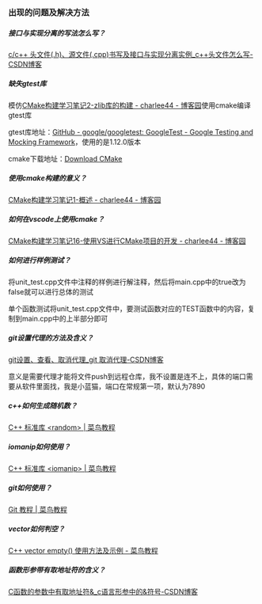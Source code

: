 ### 出现的问题及解决方法

##### 接口与实现分离的写法怎么写？

[c/c++ 头文件(.h)、源文件(.cpp)书写及接口与实现分离实例_c++头文件怎么写-CSDN博客](https://blog.csdn.net/duoluka/article/details/88691348)

##### 缺失gtest库

模仿[CMake构建学习笔记2-zlib库的构建 - charlee44 - 博客园](https://www.cnblogs.com/charlee44/p/18377044)使用cmake编译gtest库

gtest库地址：[GitHub - google/googletest: GoogleTest - Google Testing and Mocking Framework](https://github.com/google/googletest)，使用的是1.12.0版本

cmake下载地址：[Download CMake](https://cmake.org/download/)

##### 使用cmake构建的意义？

[CMake构建学习笔记1-概述 - charlee44 - 博客园](https://www.cnblogs.com/charlee44/p/18377032)

##### 如何在vscode上使用cmake？

[CMake构建学习笔记16-使用VS进行CMake项目的开发 - charlee44 - 博客园](https://www.cnblogs.com/charlee44/p/18414715)

##### 如何进行样例测试？

将unit_test.cpp文件中注释的样例进行解注释，然后将main.cpp中的true改为false就可以进行总体的测试

单个函数测试将unit_test.cpp文件中，要测试函数对应的TEST函数中的内容，复制到main.cpp中的上半部分即可

##### git设置代理的方法及含义？

[git设置、查看、取消代理_git 取消代理-CSDN博客](https://blog.csdn.net/weimeibuqieryu/article/details/106793645)

意义是需要代理才能将文件push到远程仓库，我不设置是连不上，具体的端口需要从软件里面找，我是小蓝猫，端口在常规第一项，默认为7890

##### c++如何生成随机数？

[C++ 标准库 &lt;random&gt; | 菜鸟教程](https://www.runoob.com/cplusplus/cpp-libs-random.html)

##### iomanip如何使用？

[C++ 标准库 &lt;iomanip&gt; | 菜鸟教程](https://www.runoob.com/cplusplus/cpp-libs-iomanip.html)

##### git如何使用？

[Git 教程 | 菜鸟教程](https://www.runoob.com/git/git-tutorial.html)

##### vector如何判空？

[C++ vector empty() 使用方法及示例 - 菜鸟教程](https://www.cainiaojc.com/cpp/cpp-vector-empty-function.html)

##### 函数形参带有取地址符的含义？

[C函数的参数中有取地址符&amp;_c语言形参中的&amp;符号-CSDN博客](https://blog.csdn.net/ALexander_Monster/article/details/107200912)